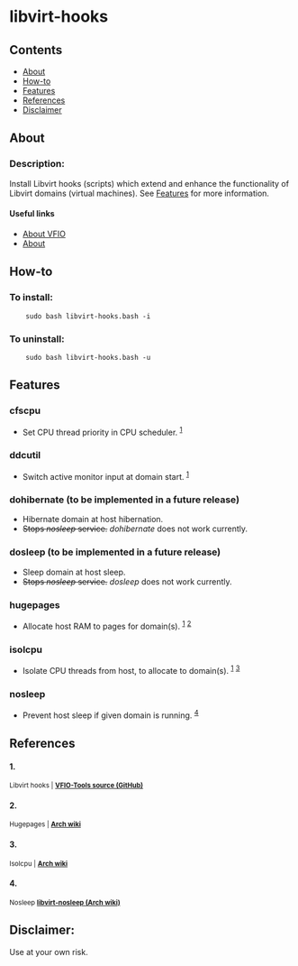 # libvirt-hooks

## Contents
* [About](#about)
* [How-to](#how-to)
* [Features](#features)
* [References](#references)
* [Disclaimer](#disclaimer)

## About
### Description:
Install Libvirt hooks (scripts) which extend and enhance the functionality of Libvirt domains (virtual machines). See [Features](#features) for more information.

#### Useful links
* [About VFIO](https://www.kernel.org/doc/html/latest/driver-api/vfio.html)
* [About](https://libvirt.org/hooks.html)

## How-to
### To install:

        sudo bash libvirt-hooks.bash -i

### To uninstall:

        sudo bash libvirt-hooks.bash -u

## Features
### cfscpu
  * Set CPU thread priority in CPU scheduler. <sup>[1](#1)</sup>
### ddcutil
  * Switch active monitor input at domain start. <sup>[1](#1)</sup>
### dohibernate (to be implemented in a future release)
  * Hibernate domain at host hibernation.
  * ~~Stops *nosleep* service.~~ *dohibernate* does not work currently.
### dosleep (to be implemented in a future release)
  * Sleep domain at host sleep.
  * ~~Stops *nosleep* service.~~ *dosleep* does not work currently.
### hugepages
  * Allocate host RAM to pages for domain(s). <sup>[1](#1)</sup> <sup>[2](#2)</sup>
### isolcpu
  * Isolate CPU threads from host, to allocate to domain(s). <sup>[1](#1)</sup> <sup>[3](#3)</sup>
### nosleep
  * Prevent host sleep if given domain is running. <sup>[4](#4)</sup>

## References
#### 1.
<sub>Libvirt hooks | **[VFIO-Tools source (GitHub)](https://github.com/PassthroughPOST/VFIO-Tools)**</sub>

#### 2.
<sub>Hugepages | **[Arch wiki](https://wiki.archlinux.org/title/PCI_passthrough_via_OVMF#Huge_memory_pages)**</sub>

#### 3.
<sub>Isolcpu | **[Arch wiki](https://wiki.archlinux.org/title/PCI_passthrough_via_OVMF#CPU_pinning)**</sub>

#### 4.
<sub>Nosleep **[libvirt-nosleep (Arch wiki)](https://wiki.archlinux.org/title/PCI_passthrough_via_OVMF#Host_lockup_if_Guest_is_left_running_during_sleep)**</sub>

## Disclaimer:
Use at your own risk.